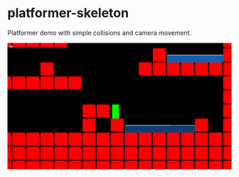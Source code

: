 # platformer-skeleton


Platformer demo with simple collisions and camera movement.


![til](https://github.com/GrumpyDude02/platformer-demo/blob/master/gifs/platformer.gif)
